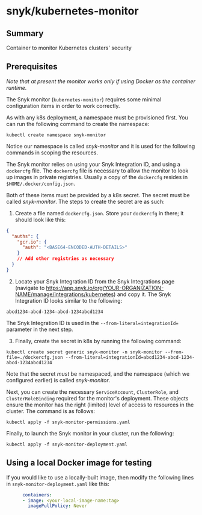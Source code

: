 # snyk/kubernetes-monitor #

## Summary ##
Container to monitor Kubernetes clusters' security

## Prerequisites ##

*Note that at present the monitor works only if using Docker as the container runtime.*

The Snyk monitor (`kubernetes-monitor`) requires some minimal configuration items in order to work correctly.

As with any k8s deployment, a namespace must be provisioned first.
You can run the following command to create the namespace:
```shell
kubectl create namespace snyk-monitor
```
Notice our namespace is called _snyk-monitor_ and it is used for the following commands in scoping the resources.


The Snyk monitor relies on using your Snyk Integration ID, and using a `dockercfg` file. The `dockercfg` file is necessary to allow the monitor to look up images in private registries. Usually a copy of the `dockercfg` resides in `$HOME/.docker/config.json`.

Both of these items must be provided by a k8s secret. The secret must be called _snyk-monitor_. The steps to create the secret are as such:

1. Create a file named `dockercfg.json`. Store your `dockercfg` in there; it should look like this:

```json
{
  "auths": {
    "gcr.io": {
      "auth": "<BASE64-ENCODED-AUTH-DETAILS>"
    }
    // Add other registries as necessary
  }
}
```

2. Locate your Snyk Integration ID from the Snyk Integrations page (navigate to https://app.snyk.io/org/YOUR-ORGANIZATION-NAME/manage/integrations/kubernetes) and copy it. The Snyk Integration ID looks similar to the following:
```
abcd1234-abcd-1234-abcd-1234abcd1234
```
The Snyk Integration ID is used in the `--from-literal=integrationId=` parameter in the next step.

3. Finally, create the secret in k8s by running the following command:
```shell
kubectl create secret generic snyk-monitor -n snyk-monitor --from-file=./dockercfg.json --from-literal=integrationId=abcd1234-abcd-1234-abcd-1234abcd1234
```

Note that the secret _must_ be namespaced, and the namespace (which we configured earlier) is called _snyk-monitor_.


Next, you can create the necessary `ServiceAccount`, `ClusterRole`, and `ClusterRoleBinding` required for the monitor's deployment. These objects ensure the monitor has the right (limited) level of access to resources in the cluster. The command is as follows:
```shell
kubectl apply -f snyk-monitor-permissions.yaml
```


Finally, to launch the Snyk monitor in your cluster, run the following:
```shell
kubectl apply -f snyk-monitor-deployment.yaml
```

## Using a local Docker image for testing ##

If you would like to use a locally-built image, then modify the following lines in `snyk-monitor-deployment.yaml` like this:
```yaml
      containers:
      - image: <your-local-image-name:tag>
        imagePullPolicy: Never
```
